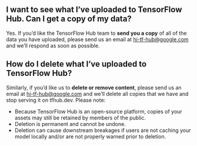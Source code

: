 <!--* freshness: { exempt: true } *-->

## I want to see what I’ve uploaded to TensorFlow Hub. Can I get a copy of my data?

Yes. If you’d like the TensorFlow Hub team to **send you a copy** of all of the
data you have uploaded, please send us an email at [hi-tf-hub@google.com](mailto:hi-tf-hub@google.com)
and we’ll respond as soon as possible.


## How do I delete what I’ve uploaded to TensorFlow Hub?

Similarly, if you’d like us to **delete or remove content**, please send us an
email at [hi-tf-hub@google.com](mailto:hi-tf-hub@google.com) and we’ll delete
all copies that we have and stop serving it on tfhub.dev. Please note:

*   Because TensorFlow Hub is an open-source platform, copies of your assets may
still be retained by members of the public.
*   Deletion is permanent and cannot be undone.
*   Deletion can cause downstream breakages if users are not caching your model
locally and/or are not properly warned prior to deletion.
